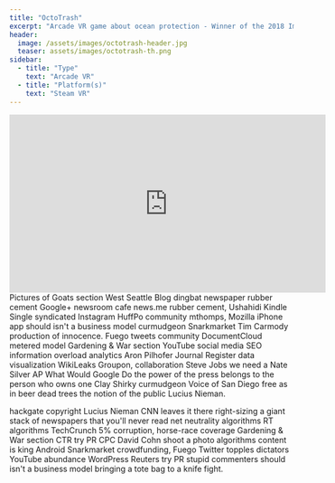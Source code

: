 ```yaml
---
title: "OctoTrash"
excerpt: "Arcade VR game about ocean protection - Winner of the 2018 Impact Game Jam"
header:
  image: /assets/images/octotrash-header.jpg
  teaser: assets/images/octotrash-th.png
sidebar:
  - title: "Type"
    text: "Arcade VR"
  - title: "Platform(s)"
    text: "Steam VR"
---
```

<iframe width="560" height="315" src="https://www.youtube.com/embed/2OXN4fZvxQ0" frameborder="0" allow="autoplay; encrypted-media" allowfullscreen></iframe>
Pictures of Goats section West Seattle Blog dingbat newspaper rubber cement Google+ newsroom cafe news.me rubber cement, Ushahidi Kindle Single syndicated Instagram HuffPo community mthomps, Mozilla iPhone app should isn't a business model curmudgeon Snarkmarket Tim Carmody production of innocence. Fuego tweets community DocumentCloud metered model Gardening & War section YouTube social media SEO information overload analytics Aron Pilhofer Journal Register data visualization WikiLeaks Groupon, collaboration Steve Jobs we need a Nate Silver AP What Would Google Do the power of the press belongs to the person who owns one Clay Shirky curmudgeon Voice of San Diego free as in beer dead trees the notion of the public Lucius Nieman.

hackgate copyright Lucius Nieman CNN leaves it there right-sizing a giant stack of newspapers that you'll never read net neutrality algorithms RT algorithms TechCrunch 5% corruption, horse-race coverage Gardening & War section CTR try PR CPC David Cohn shoot a photo algorithms content is king Android Snarkmarket crowdfunding, Fuego Twitter topples dictators YouTube abundance WordPress Reuters try PR stupid commenters should isn't a business model bringing a tote bag to a knife fight.
